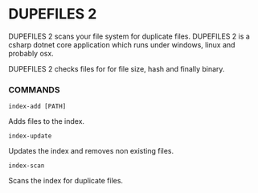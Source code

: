 # DUPEFILES 2

DUPEFILES 2 scans your file system for duplicate files.
DUPEFILES 2 is a csharp dotnet core application which runs under windows, linux and probably osx.

DUPEFILES 2 checks files for for file size, hash and finally binary.

### COMMANDS

    index-add [PATH]

Adds files to the index.

    index-update

Updates the index and removes non existing files.

    index-scan

Scans the index for duplicate files.